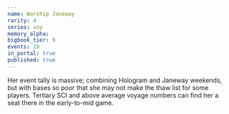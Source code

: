 ```yaml
---
name: Warship Janeway
rarity: 4
series: voy
memory_alpha:
bigbook_tier: 9
events: 19
in_portal: true
published: true
---
```


Her event tally is massive; combining Hologram and Janeway weekends, but with bases so poor that she may not make the thaw list for some players. Tertiary SCI and above average voyage numbers can find her a seat there in the early-to-mid game.
